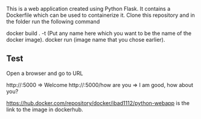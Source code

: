 This is a web application created using Python Flask. It contains a Dockerfile which can be used to containerize it.
Clone this repository and in the folder run the following command

docker build . -t (Put any name here which you want to be the name of the docker image).
docker run (image name that you chose earlier).

## Test
Open a browser and go to URL

http://<IP>:5000                            => Welcome
http://<IP>:5000/how are you            => I am good, how about you?

https://hub.docker.com/repository/docker/ibad1112/python-webapp is the link to the image in dockerhub.

